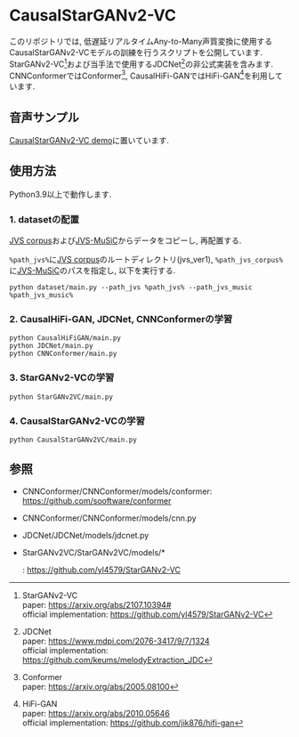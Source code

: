 # CausalStarGANv2-VC
このリポジトリでは, 低遅延リアルタイムAny-to-Many声質変換に使用するCausalStarGANv2-VCモデルの訓練を行うスクリプトを公開しています. StarGANv2-VC[^1]および当手法で使用するJDCNet[^2]の非公式実装を含みます. CNNConformerではConformer[^3], CausalHiFi-GANではHiFi-GAN[^4]を利用しています. 

## 音声サンプル
[CausalStarGANv2-VC demo](https://fss1t.github.io/)に置いています.

## 使用方法
Python3.9以上で動作します.
### 1. datasetの配置
[JVS corpus](https://sites.google.com/site/shinnosuketakamichi/research-topics/jvs_corpus)および[JVS-MuSiC](https://sites.google.com/site/shinnosuketakamichi/research-topics/jvs_music)からデータをコピーし, 再配置する.

`%path_jvs%`に[JVS corpus](https://sites.google.com/site/shinnosuketakamichi/research-topics/jvs_corpus)のルートディレクトリ(jvs_ver1), `%path_jvs_corpus%`に[JVS-MuSiC](https://sites.google.com/site/shinnosuketakamichi/research-topics/jvs_music)のパスを指定し, 以下を実行する. 
```
python dataset/main.py --path_jvs %path_jvs% --path_jvs_music %path_jvs_music%
```

### 2. CausalHiFi-GAN, JDCNet, CNNConformerの学習
```
python CausalHiFiGAN/main.py
python JDCNet/main.py
python CNNConformer/main.py
```

### 3. StarGANv2-VCの学習
```
python StarGANv2VC/main.py
```
### 4. CausalStarGANv2-VCの学習
```
python CausalStarGANv2VC/main.py
```

## 参照

- CNNConformer/CNNConformer/models/conformer: https://github.com/sooftware/conformer
- CNNConformer/CNNConformer/models/cnn.py
- JDCNet/JDCNet/models/jdcnet.py
- StarGANv2VC/StarGANv2VC/models/*

  : https://github.com/yl4579/StarGANv2-VC

[^1]: StarGANv2-VC<br>
  paper: https://arxiv.org/abs/2107.10394#<br>
  official implementation: https://github.com/yl4579/StarGANv2-VC

[^2]: JDCNet<br>
  paper: https://www.mdpi.com/2076-3417/9/7/1324<br>
  official implementation: https://github.com/keums/melodyExtraction_JDC

[^3]: Conformer<br>
  paper: https://arxiv.org/abs/2005.08100

[^4]: HiFi-GAN<br>
  paper: https://arxiv.org/abs/2010.05646<br>
  official implementation: https://github.com/jik876/hifi-gan
